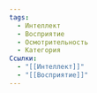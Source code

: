 ```yaml
---
tags:
  - Интеллект
  - Восприятие
  - Осмотрительность
  - Категория
Ссылки:
  - "[[Интеллект]]"
  - "[[Восприятие]]"
---
```

